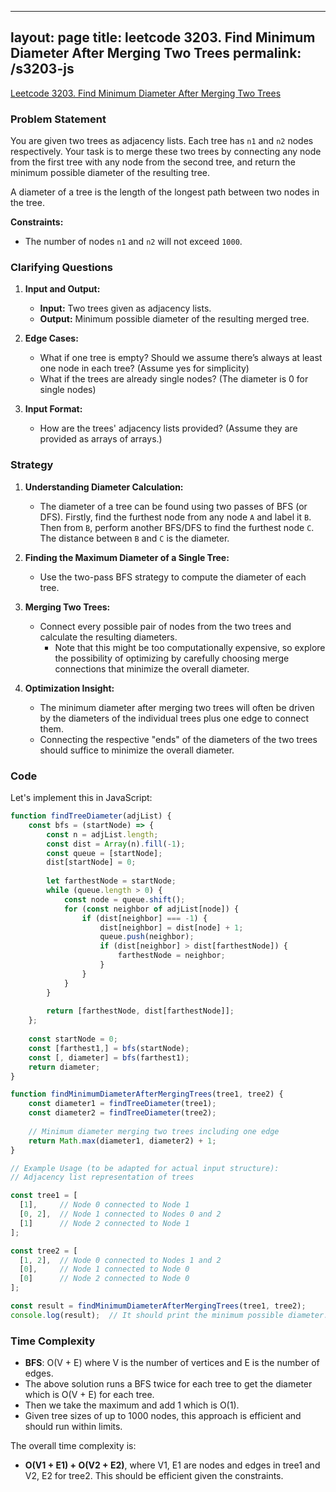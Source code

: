 
---
layout: page
title: leetcode 3203. Find Minimum Diameter After Merging Two Trees
permalink: /s3203-js
---
[Leetcode 3203. Find Minimum Diameter After Merging Two Trees](https://algoadvance.github.io/algoadvance/l3203)
### Problem Statement

You are given two trees as adjacency lists. Each tree has `n1` and `n2` nodes respectively. Your task is to merge these two trees by connecting any node from the first tree with any node from the second tree, and return the minimum possible diameter of the resulting tree. 

A diameter of a tree is the length of the longest path between two nodes in the tree.

**Constraints:**
- The number of nodes `n1` and `n2` will not exceed `1000`.

### Clarifying Questions

1. **Input and Output:**
   - **Input:** Two trees given as adjacency lists.
   - **Output:** Minimum possible diameter of the resulting merged tree.

2. **Edge Cases:**
   - What if one tree is empty? Should we assume there’s always at least one node in each tree? (Assume yes for simplicity)
   - What if the trees are already single nodes? (The diameter is 0 for single nodes)

3. **Input Format:**
   - How are the trees' adjacency lists provided? (Assume they are provided as arrays of arrays.)

### Strategy

1. **Understanding Diameter Calculation:**
   - The diameter of a tree can be found using two passes of BFS (or DFS). Firstly, find the furthest node from any node `A` and label it `B`. Then from `B`, perform another BFS/DFS to find the furthest node `C`. The distance between `B` and `C` is the diameter.

2. **Finding the Maximum Diameter of a Single Tree:**
   - Use the two-pass BFS strategy to compute the diameter of each tree.

3. **Merging Two Trees:**
   - Connect every possible pair of nodes from the two trees and calculate the resulting diameters.
      - Note that this might be too computationally expensive, so explore the possibility of optimizing by carefully choosing merge connections that minimize the overall diameter.

4. **Optimization Insight:**
   - The minimum diameter after merging two trees will often be driven by the diameters of the individual trees plus one edge to connect them. 
   - Connecting the respective "ends" of the diameters of the two trees should suffice to minimize the overall diameter.

### Code

Let's implement this in JavaScript:

```javascript
function findTreeDiameter(adjList) {
    const bfs = (startNode) => {
        const n = adjList.length;
        const dist = Array(n).fill(-1);
        const queue = [startNode];
        dist[startNode] = 0;
        
        let farthestNode = startNode;
        while (queue.length > 0) {
            const node = queue.shift();
            for (const neighbor of adjList[node]) {
                if (dist[neighbor] === -1) {
                    dist[neighbor] = dist[node] + 1;
                    queue.push(neighbor);
                    if (dist[neighbor] > dist[farthestNode]) {
                        farthestNode = neighbor;
                    }
                }
            }
        }
        
        return [farthestNode, dist[farthestNode]];
    };
    
    const startNode = 0;
    const [farthest1,] = bfs(startNode);
    const [, diameter] = bfs(farthest1);
    return diameter;
}

function findMinimumDiameterAfterMergingTrees(tree1, tree2) {
    const diameter1 = findTreeDiameter(tree1);
    const diameter2 = findTreeDiameter(tree2);
    
    // Minimum diameter merging two trees including one edge
    return Math.max(diameter1, diameter2) + 1;
}

// Example Usage (to be adapted for actual input structure):
// Adjacency list representation of trees

const tree1 = [
  [1],     // Node 0 connected to Node 1
  [0, 2],  // Node 1 connected to Nodes 0 and 2
  [1]      // Node 2 connected to Node 1
];

const tree2 = [
  [1, 2],  // Node 0 connected to Nodes 1 and 2
  [0],     // Node 1 connected to Node 0
  [0]      // Node 2 connected to Node 0
];

const result = findMinimumDiameterAfterMergingTrees(tree1, tree2);
console.log(result);  // It should print the minimum possible diameter.
```

### Time Complexity

- **BFS**: O(V + E) where V is the number of vertices and E is the number of edges.
- The above solution runs a BFS twice for each tree to get the diameter which is O(V + E) for each tree.
- Then we take the maximum and add 1 which is O(1).
- Given tree sizes of up to 1000 nodes, this approach is efficient and should run within limits.

The overall time complexity is:
- **O(V1 + E1) + O(V2 + E2)**, where V1, E1 are nodes and edges in tree1 and V2, E2 for tree2. This should be efficient given the constraints.